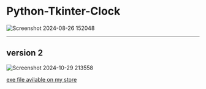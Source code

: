 # Python-Tkinter-Clock
![Screenshot 2024-08-26 152048](https://github.com/user-attachments/assets/a168c53e-ce6f-4e15-9a7b-d487bc3b8700)

<hr>
<h2>version 2</h2>

![Screenshot 2024-10-29 213558](https://github.com/user-attachments/assets/1798e577-6d1d-4678-86ca-9485bdd1637e)

<a href="https://gk-codes-store.neocities.org/" target=_blank>exe file avilable on my store</a>
